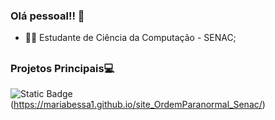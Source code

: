 ### Olá pessoal!! 👾

- 👨‍💻 Estudante de Ciência da Computação - SENAC;

##

### Projetos Principais💻
![Static Badge](https://img.shields.io/badge/Site_Ordem-red)
(https://mariabessa1.github.io/site_OrdemParanormal_Senac/)
